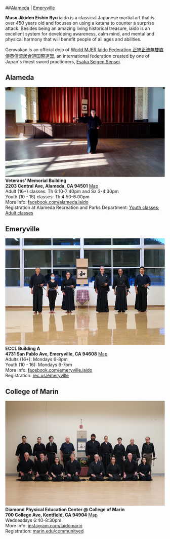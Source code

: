 ##<a href="#alameda">Alameda</a> | <a href="#emeryville">Emeryville</a>

**Muso Jikiden Eishin Ryu** iaido is a classical Japanese martial art that is over 450 years old and focuses on using a katana to counter a surprise attack. Besides being an amazing living historical treasure, iaido is an excellent system for developing awareness, calm mind, and mental and physical harmony that will benefit people of all ages and abilities.

Genwakan is an official dojo of [World MJER Iaido Federation 正統正流無雙直傳英信流居合道国際連盟](https://mjer-iaido.github.io/en/), an international federation created by one of Japan's finest sword practioners, [Esaka Seigen Sensei](https://mjer-iaido.github.io/en/about/#founder-esaka-seigen).

## Alameda
![Alameda](/assets/images/Alameda.jpg)    
**Veterans' Memorial Building    
2203 Central Ave, Alameda, CA 94501** [Map](https://maps.app.goo.gl/uXnVAibteggLKuvBA)   
Adult (16+) classes: Th 6:10-7:40pm and Sa 3-4:30pm    
Youth (10 - 16) classes: Th 4:50-6:00pm    
More Info: [facebook.com/alameda.iaido](https://www.facebook.com/alameda.iaido)    
Registration at Alameda Recreation and Parks Department: [Youth classes](https://anc.apm.activecommunities.com/alamedarecreation/activity/search?onlineSiteId=0&activity_select_param=2&activity_category_ids=45&activity_keyword=youth%20iaido&viewMode=list); [Adult classes](https://anc.apm.activecommunities.com/alamedarecreation/activity/search?onlineSiteId=0&activity_select_param=2&activity_category_ids=45&min_age=18&activity_keyword=iaido%3A&viewMode=list)

## Emeryville
![Emeryville](/assets/images/Emeryville.jpg)    
**ECCL Building A    
4731 San Pablo Ave, Emeryville, CA 94608**  [Map](https://maps.app.goo.gl/PgfhJCwezYsxeJDC9)  
Adults (16+): Mondays 6-8pm    
Youth (10 - 16): Mondays 6-7pm    
More Info: [facebook.com/emeryville.iaido](https://www.facebook.com/emeryville.iaido)    
Registration: [rec.us/emeryville](https://www.rec.us/organizations/emeryville?tab=programs&activityIDs=4098fbbd-191e-421a-a4e3-53cc2ae8fdc4)

## College of Marin
![College of Marin](/assets/images/CoM.jpg)    
**Diamond Physical Education Center @ College of Marin    
700 College Ave, Kentfield, CA 94904**  [Map](https://maps.app.goo.gl/mSZYsUKu9rEB6ztt9)  
Wednesdays 6:40-8:30pm    
More Info: [instagram.com/iaidomarin](https://www.instagram.com/iaidomarin)    
Registration: [marin.edu/communityed](https://marin.edu/communityed)
